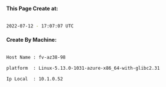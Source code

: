 
   
#### This Page Create at:

```bash

2022-07-12 - 17:07:07 UTC

```

#### Create By Machine:

```bash

Host Name : fv-az38-98

platform  : Linux-5.13.0-1031-azure-x86_64-with-glibc2.31

Ip Local  : 10.1.0.52

```

